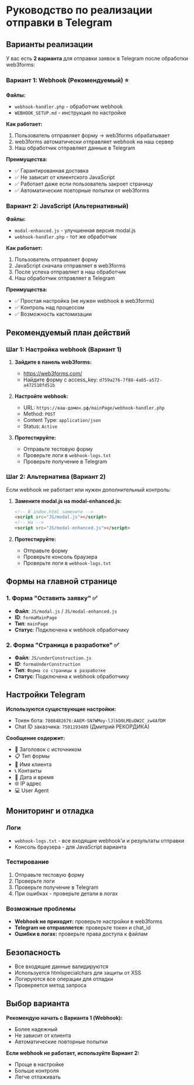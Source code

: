 # Руководство по реализации отправки в Telegram

## Варианты реализации

У вас есть **2 варианта** для отправки заявок в Telegram после обработки web3forms:

### Вариант 1: Webhook (Рекомендуемый) ⭐

**Файлы:**
- `webhook-handler.php` - обработчик webhook
- `WEBHOOK_SETUP.md` - инструкция по настройке

**Как работает:**
1. Пользователь отправляет форму → web3forms обрабатывает
2. web3forms автоматически отправляет webhook на наш сервер
3. Наш обработчик отправляет данные в Telegram

**Преимущества:**
- ✅ Гарантированная доставка
- ✅ Не зависит от клиентского JavaScript
- ✅ Работает даже если пользователь закроет страницу
- ✅ Автоматические повторные попытки от web3forms

### Вариант 2: JavaScript (Альтернативный)

**Файлы:**
- `modal-enhanced.js` - улучшенная версия modal.js
- `webhook-handler.php` - тот же обработчик

**Как работает:**
1. Пользователь отправляет форму
2. JavaScript сначала отправляет в web3forms
3. После успеха отправляет в наш обработчик
4. Наш обработчик отправляет в Telegram

**Преимущества:**
- ✅ Простая настройка (не нужен webhook в web3forms)
- ✅ Контроль над процессом
- ✅ Возможность кастомизации

## Рекомендуемый план действий

### Шаг 1: Настройка webhook (Вариант 1)

1. **Зайдите в панель web3forms:**
   - https://web3forms.com/
   - Найдите форму с access_key: `d759a276-7f88-4a85-a572-a472510fd51b`

2. **Настройте webhook:**
   - URL: `https://ваш-домен.рф/mainPage/webhook-handler.php`
   - Method: `POST`
   - Content Type: `application/json`
   - Status: `Active`

3. **Протестируйте:**
   - Отправьте тестовую форму
   - Проверьте логи в `webhook-logs.txt`
   - Проверьте получение в Telegram

### Шаг 2: Альтернатива (Вариант 2)

Если webhook не работает или нужен дополнительный контроль:

1. **Замените modal.js на modal-enhanced.js:**
   ```html
   <!-- В index.html замените -->
   <script src="JS/modal.js"></script>
   <!-- На -->
   <script src="JS/modal-enhanced.js"></script>
   ```

2. **Протестируйте:**
   - Отправьте форму
   - Проверьте консоль браузера
   - Проверьте логи в `webhook-logs.txt`

## Формы на главной странице

### 1. Форма "Оставить заявку" ✅
- **Файл**: `JS/modal.js` / `JS/modal-enhanced.js`
- **ID**: `formaMainPage`
- **Тип**: `mainPage`
- **Статус**: Подключена к webhook обработчику

### 2. Форма "Страница в разработке" ✅
- **Файл**: `JS/underConstruction.js`
- **ID**: `formaUnderConstruction`
- **Тип**: `Форма со страницы в разработке`
- **Статус**: Подключена к webhook обработчику

## Настройки Telegram

**Используются существующие настройки:**
- Токен бота: `7808482676:AAEM-SN7WMoy-lJlkD0LMEuDW2C_zw4AfDM`
- Chat ID заказчика: `7501193489` (Дмитрий РЕКОРДИКА)

**Сообщение содержит:**
- 🚨 Заголовок с источником
- 📋 Тип формы
- 👤 Имя клиента
- 📞 Контакты
- 📅 Дата и время
- 🌐 IP адрес
- 💻 User Agent

## Мониторинг и отладка

### Логи
- `webhook-logs.txt` - все входящие webhook'и и результаты отправки
- Консоль браузера - для JavaScript варианта

### Тестирование
1. Отправьте тестовую форму
2. Проверьте логи
3. Проверьте получение в Telegram
4. При ошибках - проверьте детали в логах

### Возможные проблемы
- **Webhook не приходит:** проверьте настройки в web3forms
- **Telegram не отправляется:** проверьте токен и chat_id
- **Ошибки в логах:** проверьте права доступа к файлам

## Безопасность

- Все входящие данные валидируются
- Используется htmlspecialchars для защиты от XSS
- Логируются все операции для отладки
- Проверяется метод запроса

## Выбор варианта

**Рекомендую начать с Варианта 1 (Webhook):**
- Более надежный
- Не зависит от клиента
- Автоматические повторные попытки

**Если webhook не работает, используйте Вариант 2:**
- Проще в настройке
- Больше контроля
- Легче отлаживать 